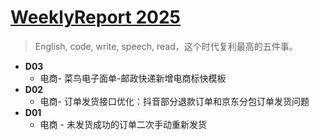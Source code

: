 # [WeeklyReport 2025](https://github.com/goohugo/myblog/issues/42)

> English, code, write, speech, read，这个时代复利最高的五件事。
- **D03**
    - 电商- 菜鸟电子面单-邮政快递新增电商标快模板
- **D02**
    - 电商- 订单发货接口优化：抖音部分退款订单和京东分包订单发货问题
- **D01**
    - 电商 - 未发货成功的订单二次手动重新发货